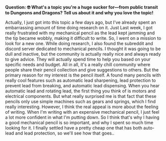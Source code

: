 **Question: 🤓 What's a topic you're a huge sucker for—from public transit to Dungeons and Dragons? Tell us about it and why you love the topic!**

Actually, I just got into this topic a few days ago, but I've already spent an embarrassing amount of time doing research on it. Just Last week, I got really frustrated with my mechanical pencil as the lead kept jamming and the tip became wobbly, making it difficult to write. So, I went on a mission to look for a new one. While doing research, I also found the subreddit and discord server dedicated to mechanical pencils. I thought it was going to be dull and inactive, but the community is actually really nice and always ready to give advice. They will actually spend time to help you based on your specific needs and budget. All in all, it's a really chill community where people share their pencil collection and give suggestions to others. But the primary reason for my interest is the pencil itself. A found many pencils with really cool features such as automatic lead sharpening, lead protection to prevent lead from breaking, and automatic lead dispensing. When you hear automatic lead and rotating lead, the first thing you think of is motors and electrical components. But what really surprised me is that fact that these pencils only use simple machines such as gears and springs, which I find really interesting. However, I think the real appeal is more about the feeling of writing. When I'm writing with an expensive mechanical pencil, I just feel a lot more confident in what I'm putting down. So I think that's why I having a good mechanical pencil is so important, and why I spent so much time looking for it. I finally settled have a pretty cheap one that has both auto-lead and lead protection, so we'll see how that goes..